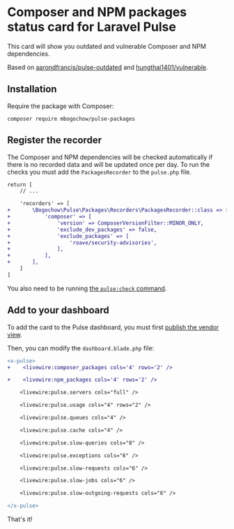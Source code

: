 # Composer and NPM packages status card for Laravel Pulse

This card will show you outdated and vulnerable Composer and NPM dependencies.

Based on [aarondfrancis/pulse-outdated](https://github.com/aarondfrancis/pulse-outdated) and [hungthai1401/vulnerable](https://github.com/hungthai1401/vulnerable).

## Installation

Require the package with Composer:

```shell
composer require mbogochow/pulse-packages
```

## Register the recorder

The Composer and NPM dependencies will be checked automatically if there is no recorded data and will be updated once per day. To run the checks you must add the `PackagesRecorder` to the `pulse.php` file.

```diff
return [
    // ...

    'recorders' => [
+       \Bogochow\Pulse\Packages\Recorders\PackagesRecorder::class => [
+           'composer' => [
+               'version' => ComposerVersionFilter::MINOR_ONLY,
+               'exclude_dev_packages' => false,
+               'exclude_packages' => [
+                   'roave/security-advisories',
+               ],
+           ],
+       ],
    ]
]
```

You also need to be running [the `pulse:check` command](https://laravel.com/docs/11.x/pulse#dashboard-cards).

## Add to your dashboard

To add the card to the Pulse dashboard, you must first [publish the vendor view](https://laravel.com/docs/11.x/pulse#dashboard-customization).

Then, you can modify the `dashboard.blade.php` file:

```diff
<x-pulse>
+    <livewire:composer_packages cols='4' rows='2' />

+    <livewire:npm_packages cols='4' rows='2' />

    <livewire:pulse.servers cols="full" />

    <livewire:pulse.usage cols="4" rows="2" />

    <livewire:pulse.queues cols="4" />

    <livewire:pulse.cache cols="4" />

    <livewire:pulse.slow-queries cols="8" />

    <livewire:pulse.exceptions cols="6" />

    <livewire:pulse.slow-requests cols="6" />

    <livewire:pulse.slow-jobs cols="6" />

    <livewire:pulse.slow-outgoing-requests cols="6" />

</x-pulse>
```

That's it!
